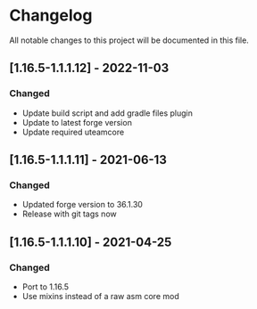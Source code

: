 # Changelog
All notable changes to this project will be documented in this file.

## [1.16.5-1.1.1.12] - 2022-11-03
### Changed
 - Update build script and add gradle files plugin
 - Update to latest forge version
 - Update required uteamcore

## [1.16.5-1.1.1.11] - 2021-06-13
### Changed
 - Updated forge version to 36.1.30
 - Release with git tags now

## [1.16.5-1.1.1.10] - 2021-04-25
### Changed
 - Port to 1.16.5
 - Use mixins instead of a raw asm core mod
